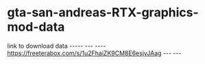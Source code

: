 # gta-san-andreas-RTX-graphics-mod-data



link to download data ----- --- ----   https://freeterabox.com/s/1u2FhaiZK9CM8E6esjyJAag       --- ---
